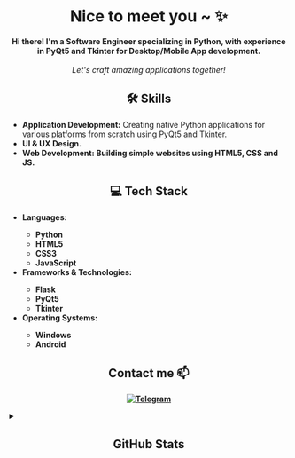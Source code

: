 <h1 align="center">Nice to meet you ~ ✨</h1>

<p align="center">
  <b>Hi there! I'm a Software Engineer specializing in Python, with experience in PyQt5 and Tkinter for Desktop/Mobile App development.</b><br><br>
  <i>Let's craft amazing applications together!</i><br>
</p>

<h2 align="center">🛠️ Skills</h2>

<ul>
  <li><b>Application Development:</b> Creating native Python applications for various platforms from scratch using PyQt5 and Tkinter.</li>
  
  <li><b>UI & UX Design.</li>
    
  <li><b>Web Development:</b> Building simple websites using HTML5, CSS and JS.</li>
</ul>

<h2 align="center">💻 Tech Stack</h2>

<ul>
  <li><b>Languages:</b></li>
  <ul>
    <li>Python</li>
    <li>HTML5</li>
    <li>CSS3</li>
    <li>JavaScript</li>
  </ul>
  
  <li><b>Frameworks & Technologies:</b></li>
  <ul>
    <li>Flask</li>
    <li>PyQt5</li>
    <li>Tkinter</li>
  </ul>
  
  <li><b>Operating Systems:</b></li>
  <ul>
    <li>Windows</li>
    <li>Android</li>
  </ul>
</ul>

<h2 align="center">Contact me 📫</h2>

<p align="center">
  <a href="https://t.me/Ice_vol0w_Come">
    <img src="https://img.shields.io/badge/telegram-black?style=for-the-badge&logo=telegram" alt="Telegram">
  </a>
</p>

<details>
  <summary><h2 align="center">GitHub Stats</h2></summary>
  <p align="center">
    <a href="https://github.com/Seredyon">
      <img src="http://github-profile-summary-cards.vercel.app/api/cards/profile-details?username=Seredyon&theme=transparent" />
    </a>
    <a href="https://github.com/Seredyon">
      <img src="https://github-readme-streak-stats.herokuapp.com/?user=Seredyon&hide_border=true&card_width=338&theme=transparent" />
    </a>
    <a href="https://github.com/Seredyon">
      <img src="http://github-profile-summary-cards.vercel.app/api/cards/stats?username=Seredyon&theme=transparent" />
    </a>
  </p>
</details>
